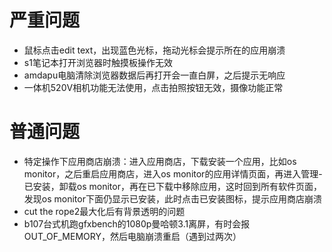 # 严重问题
- 鼠标点击edit text，出现蓝色光标，拖动光标会提示所在的应用崩溃
- s1笔记本打开浏览器时触摸板操作无效
- amdapu电脑清除浏览器数据后再打开会一直白屏，之后提示无响应
- 一体机520V相机功能无法使用，点击拍照按钮无效，摄像功能正常

# 普通问题
- 特定操作下应用商店崩溃：进入应用商店，下载安装一个应用，比如os monitor，之后重启应用商店，进入os monitor的应用详情页面，再进入管理-已安装，卸载os monitor，再在已下载中移除应用，这时回到所有软件页面，发现os monitor下面仍显示已安装，此时点击已安装图标，提示应用商店崩溃
- cut the rope2最大化后有背景透明的问题
- b107台式机跑gfxbench的1080p曼哈顿3.1离屏，有时会报OUT_OF_MEMORY，然后电脑崩溃重启（遇到过两次）
